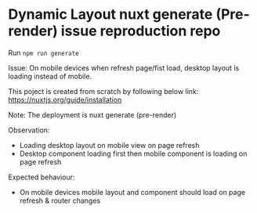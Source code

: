 # Dynamic Layout nuxt generate (Pre-render) issue reproduction repo

Run `npm run generate`

Issue: On mobile devices when refresh page/fist load, desktop layout is loading instead of mobile.

This poject is created from scratch by following below link:
https://nuxtjs.org/guide/installation

Note: The deployment is nuxt generate (pre-render)

Observation: 
- Loading desktop layout on mobile view on page refresh
- Desktop component loading first then mobile component is loading on page refresh

Expected behaviour:

- On mobile devices mobile layout and component should load on page refresh & router changes
